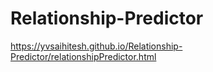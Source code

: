 # Relationship-Predictor
https://yvsaihitesh.github.io/Relationship-Predictor/relationshipPredictor.html
